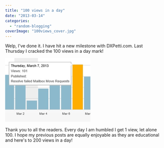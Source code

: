 ```yaml
---
title: "100 views in a day"
date: "2013-03-14"
categories: 
  - "random-blogging"
coverImage: "100views_cover.jpg"
---
```


Welp, I've done it. I have hit a new milestone with DXPetti.com. Last Thursday I cracked the 100 views in a day mark!

![](images/100views.jpg)

Thank you to all the readers. Every day I am humbled I get 1 view, let alone 100. I hope my previous posts are equally enjoyable as they are educational and here's to 200 views in a day!

